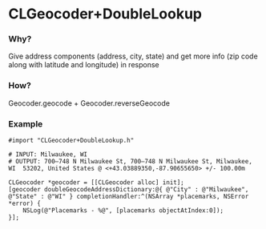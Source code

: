 CLGeocoder+DoubleLookup
======================

### Why?
Give address components (address, city, state) and get more info (zip code along with latitude and longitude) in response

### How?
Geocoder.geocode + Geocoder.reverseGeocode

### Example
````objc
#import "CLGeocoder+DoubleLookup.h"

# INPUT: Milwaukee, WI
# OUTPUT: 700–748 N Milwaukee St, 700–748 N Milwaukee St, Milwaukee, WI  53202, United States @ <+43.03889350,-87.90655650> +/- 100.00m

CLGeocoder *geocoder = [[CLGeocoder alloc] init];
[geocoder doubleGeocodeAddressDictionary:@{ @"City" : @"Milwaukee", @"State" : @"WI" } completionHandler:^(NSArray *placemarks, NSError *error) {
	NSLog(@"Placemarks - %@", [placemarks objectAtIndex:0]);
}];

````
